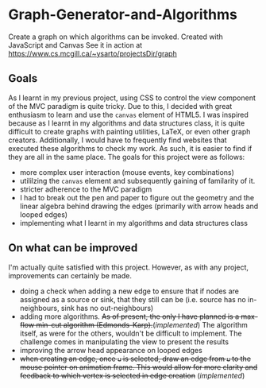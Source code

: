 # Graph-Generator-and-Algorithms
Create a graph on which algorithms can be invoked. Created with JavaScript and Canvas
See it in action at https://www.cs.mcgill.ca/~ysarto/projectsDir/graph
## Goals
As I learnt in my previous project, using CSS to control the view component of the MVC paradigm is quite tricky. Due to this, I decided with great enthusiasm to learn and use the `canvas` element of HTML5. I was inspired because as I learnt in my algorithms and data structures class, it is quite difficult to create graphs with painting utilities, LaTeX, or even other graph creators. Additionally, I would have to frequently find websites that executed these algorithms to check my work. As such, it is easier to find if they are all in the same place. The goals for this project were as follows: 
- more complex user interaction (mouse events, key combinations)
- utililzing the `canvas` element and subsequently gaining of familarity of it. 
- stricter adherence to the MVC paradigm
- I had to break out the pen and paper to figure out the geometry and the linear algebra behind drawing the edges (primarily with arrow heads and looped edges)
- implementing what I learnt in my algorithms and data structures class
## On what can be improved
I'm actually quite satisfied with this project. However, as with any project, improvements can certainly be made.
- doing a check when adding a new edge to ensure that if nodes are assigned as a source or sink, that they still can be (i.e. source has no in-neighbours, sink has no out-neighbours)
- adding more algorithms. ~~As of present, the only I have planned is a max-flow min-cut algorithm (Edmonds-Karp).~~(*implemented*) The algorithm itself, as were for the others, wouldn't be difficult to implement. The challenge comes in manipulating the view to present the results
- improving the arrow head appearance on looped edges
- ~~when creating an edge, once `u` is selected, draw an edge from `u` to the mouse pointer on animation frame. This would allow for more clarity and feedback to which vertex is selected in edge creation~~ (*implemented*)
